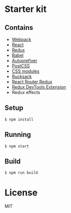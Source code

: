 # Starter kit

## Contains
- [Webpack](https://webpack.github.io)
- [React](https://facebook.github.io/react/)
- [Redux](https://github.com/reactjs/redux)
- [Babel](https://babeljs.io/)
- [Autoprefixer](https://github.com/postcss/autoprefixer)
- [PostCSS](https://github.com/postcss/postcss)
- [CSS modules](https://github.com/outpunk/postcss-modules)
- [Rucksack](http://simplaio.github.io/rucksack/docs)
- [React Router Redux](https://github.com/reactjs/react-router-redux)
- [Redux DevTools Extension](https://github.com/zalmoxisus/redux-devtools-extension)
- Redux effects

## Setup

```
$ npm install
```

## Running

```
$ npm start
```

## Build

```
$ npm run build
```

# License

MIT
